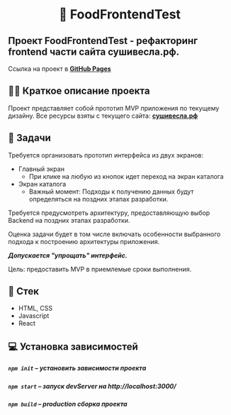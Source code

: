 <h1 align="center">
    📰 FoodFrontendTest
</h1>

## Проект FoodFrontendTest - рефакторинг frontend части сайта сушивесла.рф.

Ссылка на проект в **[GitHub Pages](https://milanka-m.github.io/food-frontend-test/)**

## ✍🏻 Краткое описание проекта
Проект представляет собой прототип MVP приложения по текущему дизайну. Все ресурсы взяты с текущего сайта: **[сушивесла.рф](https://xn--80adjkr6adm9b.xn--p1ai/)**

## 📖 Задачи

Требуется организовать прототип интерфейса из двух экранов:

- Главный экран
    - При клике на любую из кнопок идет переход на экран каталога
- Экран каталога
    - Важный момент: Подходы к получению данных будут определяться на поздних этапах разработки.

Требуется предусмотреть архитектуру, предоставляющую выбор Backend на поздних этапах разработки.

Оценка задачи будет в том числе включать особенности выбранного подхода к построению архитектуры приложения.

***Допускается "упрощать" интерфейс.*** 

Цель: предоставить MVP в приемлемые сроки выполнения.

## 📃 Стек

- HTML, CSS
- Javascript
- React

## 💻 Установка зависимостей

##### `npm init` – установить зависимости проекта

##### `npm start` – запуск devServer на http://localhost:3000/

##### `npm build` – production сборка проекта

